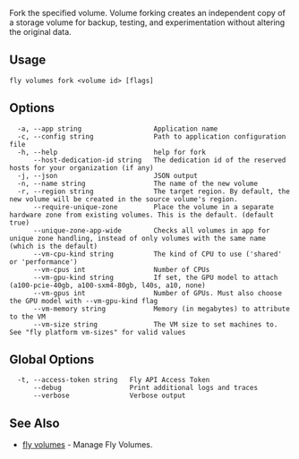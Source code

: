 Fork the specified volume. Volume forking creates an independent copy of a storage volume for backup, testing, and experimentation without altering the original data.

## Usage
~~~
fly volumes fork <volume id> [flags]
~~~

## Options

~~~
  -a, --app string                  Application name
  -c, --config string               Path to application configuration file
  -h, --help                        help for fork
      --host-dedication-id string   The dedication id of the reserved hosts for your organization (if any)
  -j, --json                        JSON output
  -n, --name string                 The name of the new volume
  -r, --region string               The target region. By default, the new volume will be created in the source volume's region.
      --require-unique-zone         Place the volume in a separate hardware zone from existing volumes. This is the default. (default true)
      --unique-zone-app-wide        Checks all volumes in app for unique zone handling, instead of only volumes with the same name (which is the default)
      --vm-cpu-kind string          The kind of CPU to use ('shared' or 'performance')
      --vm-cpus int                 Number of CPUs
      --vm-gpu-kind string          If set, the GPU model to attach (a100-pcie-40gb, a100-sxm4-80gb, l40s, a10, none)
      --vm-gpus int                 Number of GPUs. Must also choose the GPU model with --vm-gpu-kind flag
      --vm-memory string            Memory (in megabytes) to attribute to the VM
      --vm-size string              The VM size to set machines to. See "fly platform vm-sizes" for valid values
~~~

## Global Options

~~~
  -t, --access-token string   Fly API Access Token
      --debug                 Print additional logs and traces
      --verbose               Verbose output
~~~

## See Also

* [fly volumes](/docs/flyctl/volumes/)	 - Manage Fly Volumes.

